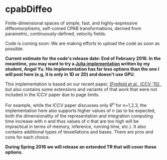 # cpabDiffeo
Finite-dimensional spaces of simple, fast, and highly-expressive diffeomorphisms, self-coined CPAB transformations, derived from parametric, continuously-defined, velocity fields.

Code is coming soon: 
We are making efforts to upload the code as soon as possible. 

**Current estimate for the code's release date: End of February 2016. In the meantime, you may want to try a [Julia implementation](https://github.com/angel8yu/cpab-diffeo-julia) written by my student, Angel Yu. His implementation has far less options than the one I will post here (e.g, it is only in 1D or 2D) and doesn't use GPU.**

This implementation is based on our recent paper, [\[Freifeld et al., ICCV '15\] ](http://people.csail.mit.edu/freifeld/publications.htm), but also contains some extensions and variants of that work that were not included in the ICCV paper due to page limits. 

For example, while the ICCV paper discusses only $R^n$ for n=1,2,3, the implementation here also supports higher values of $n$ (as to be expected, both the dimensionality of the representation and integration computing time increase with $n$ and thus values of $n$ that are too high will be impractical in terms of memory, inference, running time, etc.).
It also contains additional types of tessellations and bases. There are pros and cons for each choice.

**During Spring 2016 we will release an extended TR that will cover these options.**

